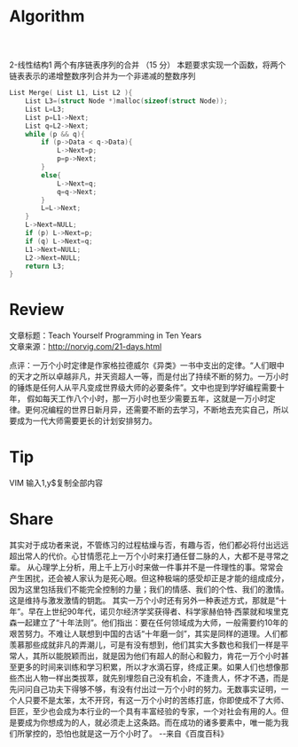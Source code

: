 # Algorithm
#####  <br>
2-线性结构1 两个有序链表序列的合并 （15 分）
本题要求实现一个函数，将两个链表表示的递增整数序列合并为一个非递减的整数序列

```C
List Merge( List L1, List L2 ){
    List L3=(struct Node *)malloc(sizeof(struct Node));
    List L=L3;
    List p=L1->Next;
    List q=L2->Next;
    while (p && q){
        if (p->Data < q->Data){
            L->Next=p;
            p=p->Next;
        }
        else{
            L->Next=q;
            q=q->Next;
        }
        L=L->Next;
    }
    L->Next=NULL;
    if (p) L->Next=p;
    if (q) L->Next=q;
    L1->Next=NULL;
    L2->Next=NULL;
    return L3;
}
```

# Review

文章标题：Teach Yourself Programming in Ten Years<br>
文章来源：http://norvig.com/21-days.html<br>

点评：一万个小时定律是作家格拉德威尔《异类》一书中支出的定律。“人们眼中的天才之所以卓越非凡，并天资超人一等，而是付出了持续不断的努力。一万小时的锤炼是任何人从平凡变成世界级大师的必要条件”。文中也提到学好编程需要十年， 假如每天工作八个小时，那一万小时也至少需要五年，这就是一万小时定律。更何况编程的世界日新月异，还需要不断的去学习，不断地去充实自己，所以要成为一代大师需要更长的计划安排努力。<br>

# Tip
VIM 输入1,y$复制全部内容
# Share
其实对于成功者来说，不管练习的过程枯燥与否，有趣与否，他们都必将付出远远超出常人的代价。心甘情愿花上一万个小时来打通任督二脉的人，大都不是寻常之辈。
从心理学上分析，用上千上万小时来做一件事并不是一件理性的事。常常会产生困扰，还会被人家认为是死心眼。但这种极端的感受却正是才能的组成成分，因为这里包括我们不能完全控制的力量；我们的情感、我们的个性、我们的激情。这是维持与激发激情的钥匙。
其实一万个小时还有另外一种表述方式，那就是“十年”。早在上世纪90年代，诺贝尔经济学奖获得者、科学家赫伯特·西蒙就和埃里克森一起建立了“十年法则”。他们指出：要在任何领域成为大师，一般需要约10年的艰苦努力。不难让人联想到中国的古话“十年磨一剑”，其实是同样的道理。人们都羡慕那些成就非凡的弄潮儿，可是有没有想到，他们其实大多数也和我们一样是平常人，其所以能脱颖而出，就是因为他们有超人的耐心和毅力，肯花一万个小时甚至更多的时间来训练和学习积累，所以才水滴石穿，终成正果。如果人们也想像那些杰出人物一样出类拔萃，就先别埋怨自己没有机会，不逢贵人，怀才不遇，而是先问问自己功夫下得够不够，有没有付出过一万个小时的努力。无数事实证明，一个人只要不是太笨，太不开窍，有这一万个小时的苦练打底，你即使成不了大师、巨匠，至少也会成为本行业的一个具有丰富经验的专家，一个对社会有用的人。但是要成为你想成为的人，就必须走上这条路。而在成功的诸多要素中，唯一能为我们所掌控的，恐怕也就是这一万个小时了。
--来自《百度百科》
